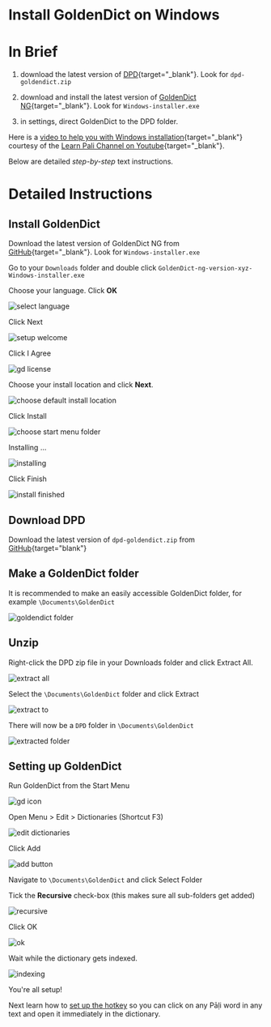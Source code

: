 # Install GoldenDict on Windows

# In Brief

1. download the latest version of [DPD](https://github.com/digitalpalidictionary/dpd-db/releases/latest){target="_blank"}. Look for `dpd-goldendict.zip`

2. download and install the latest version of [GoldenDict NG](https://github.com/xiaoyifang/goldendict-ng/releases/latest){target="_blank"}. Look for `Windows-installer.exe`

3. in settings, direct GoldenDict to the DPD folder.
   
Here is a [video to help you with Windows installation](https://www.youtube.com/watch?v=KZ4CecdVL0k){target="_blank"} courtesy of the [Learn Pali Channel on Youtube](https://www.youtube.com/channel/UC73nNRzMzvweRb52ArFG3Gg){target="_blank"}.

Below are detailed *step-by-step* text instructions. 

# Detailed Instructions

## Install GoldenDict

Download the latest version of GoldenDict NG from [GitHub](https://github.com/xiaoyifang/goldendict-ng/releases/latest){target="_blank"}. Look for `Windows-installer.exe`

Go to your `Downloads` folder and double click `GoldenDict-ng-version-xyz-Windows-installer.exe`

<!-- ![gd exe](../pics/win-install/gd%20exe.png) -->

Choose your language. Click __OK__

![select language](../pics/win-install/select%20language.png)

Click Next

![setup welcome](../pics/win-install/setup%20welcome.png)

Click I Agree

![gd license](../pics/win-install/gd%20license.png)

Choose your install location and click __Next__.

![choose default install location](../pics/win-install/choose%20default%20install%20location.png)

Click Install

![choose start menu folder](../pics/win-install/choose%20start%20menu%20folder.png)

Installing …

![installing](../pics/win-install/installing.png)

Click Finish

![install finished](../pics/win-install/install%20finshed.png)

## Download DPD

Download the latest version of `dpd-goldendict.zip` from [GitHub](https://github.com/digitalpalidictionary/dpd-db/releases/latest){target="blank"}

## Make a GoldenDict folder

It is recommended to make an easily accessible GoldenDict folder, for example `\Documents\GoldenDict`

![goldendict folder](../pics/win-install/goldendict%20folder.png)

## Unzip

Right-click the DPD zip file in your Downloads folder and click Extract All.

![extract all](../pics/win-install/extract%20all.png)

Select the `\Documents\GoldenDict` folder and click Extract

![extract to](../pics/win-install/extract%20to.png)

There will now be a `DPD` folder in `\Documents\GoldenDict`

![extracted folder](../pics/win-install/extracted%20folder.png)

## Setting up GoldenDict 

Run GoldenDict from the Start Menu

![gd icon](../pics/win-install/gd%20icon.png)

Open Menu > Edit > Dictionaries (Shortcut F3)

![edit dictionaries](../pics/win-install/edit%20dictionaries.png)

Click Add

![add button](../pics/win-install/add%20button.png)

Navigate to `\Documents\GoldenDict` and click Select Folder

Tick the __Recursive__ check-box (this makes sure all sub-folders get added)

![recursive](../pics/win-install/recursive.png)

Click OK

![ok](../pics/win-install/ok.png)

Wait while the dictionary gets indexed.

![indexing](../pics/win-install/indexing.png)

You're all setup!

Next learn how to [set up the hotkey](../goldendict/hotkey.md) so you can click on any Pāḷi word in any text and open it immediately in the dictionary.



